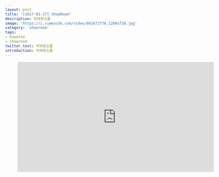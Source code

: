 ```yaml
---
layout: post
title: "[2017-01-27] ShowRoom"
description: 히와땅쇼룸
image: 'https://i.vimeocdn.com/video/662672776_1280x720.jpg'
category: 'showroom'
tags:
- hiwatan
- showroom
twitter_text: 히와땅쇼룸
introduction: 히와땅쇼룸
---
```

<figure class="video_container">
<iframe src="https://player.vimeo.com/video/239644482" width="640" height="360" frameborder="0" webkitallowfullscreen mozallowfullscreen allowfullscreen></iframe>
</figure>
